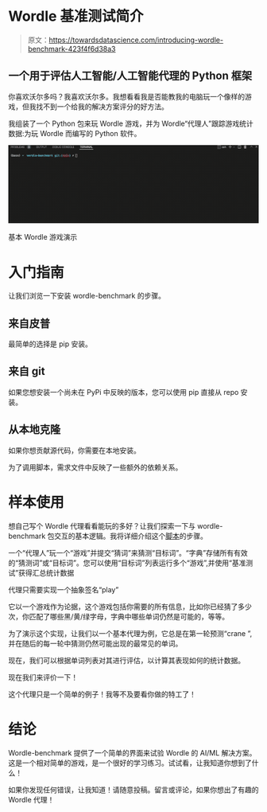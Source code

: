 # Wordle 基准测试简介

> 原文：<https://towardsdatascience.com/introducing-wordle-benchmark-423f4f6d38a3>

## 一个用于评估人工智能/人工智能代理的 Python 框架

你喜欢沃尔多吗？我喜欢沃尔多。我想看看我是否能教我的电脑玩一个像样的游戏，但我找不到一个给我的解决方案评分的好方法。

我组装了一个 Python 包来玩 Wordle 游戏，并为 Wordle“代理人”跟踪游戏统计数据:为玩 Wordle 而编写的 Python 软件。

![](img/7827151c653c778d377d49240deb0035.png)

基本 Wordle 游戏演示

# 入门指南

让我们浏览一下安装 wordle-benchmark 的步骤。

## 来自皮普

最简单的选择是 pip 安装。

## 来自 git

如果您想安装一个尚未在 PyPi 中反映的版本，您可以使用 pip 直接从 repo 安装。

## 从本地克隆

如果你想贡献源代码，你需要在本地安装。

为了调用脚本，需求文件中反映了一些额外的依赖关系。

# 样本使用

想自己写个 Wordle 代理看看能玩的多好？让我们探索一下与 wordle-benchmark 包交互的基本逻辑。我将详细介绍这个[脚本](https://github.com/peterbbryan/wordle-benchmark/blob/main/scripts/sample_agent_definition.py)的步骤。

一个“代理人”玩一个“游戏”并提交“猜词”来猜测“目标词”。“字典”存储所有有效的“猜测词”或“目标词”。您可以使用“目标词”列表运行多个“游戏”,并使用“基准测试”获得汇总统计数据

代理只需要实现一个抽象签名“play”

它以一个游戏作为论据，这个游戏包括你需要的所有信息，比如你已经猜了多少次，你匹配了哪些黑/黄/绿字母，字典中哪些单词仍然是可能的，等等。

为了演示这个实现，让我们以一个基本代理为例，它总是在第一轮预测“crane ”,并在随后的每一轮中猜测仍然可能出现的最常见的单词。

现在，我们可以根据单词列表对其进行评估，以计算其表现如何的统计数据。

现在我们来评价一下！

这个代理只是一个简单的例子！我等不及要看你做的特工了！

# 结论

Wordle-benchmark 提供了一个简单的界面来试验 Wordle 的 AI/ML 解决方案。这是一个相对简单的游戏，是一个很好的学习练习。试试看，让我知道你想到了什么！

如果你发现任何错误，让我知道！请随意投稿。留言或评论，如果你想出了有趣的 Wordle 代理！
